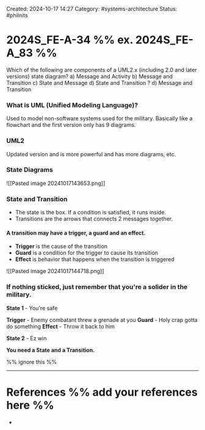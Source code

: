 Created: 2024-10-17 14:27
Category: #systems-architecture
Status: #philnits



# 2024S_FE-A-34 %% ex. 2024S_FE-A_83 %%

Which of the following are components of a UML2.x (including 2.0 and later versions)
state diagram?
a) Message and Activity
b) Message and Transition
c) State and Message
d) State and Transition
?
d) Message and Transition
### What is UML (Unified Modeling Language)?

Used to model non-software systems used for the military. Basically like a flowchart and the first version only has 9 diagrams.

### UML2

Updated version and is more powerful and has more diagrams, etc.

### State Diagrams

![[Pasted image 20241017143653.png]]

### State and Transition

- The state is the box. If a condition is satisfied, it runs inside.
- Transitions are the arrows that connects 2 messages together.

#### A transition may have a trigger, a guard and an effect.

- **Trigger** is the cause of the transition
- **Guard** is a condition for the trigger to cause its transition
- **Effect** is behavior that happens when the transition is triggered


![[Pasted image 20241017144718.png]]

### If nothing sticked, just remember that you're a solider in the military.

**State 1** - You're safe

**Trigger** - Enemy combatant threw a grenade at you
**Guard** - Holy crap gotta do something
**Effect** - Throw it back to him

**State 2** - Ez win

**You need a State and a Transition.**


%% ignore this %%

---









# References %% add your references here %%
- 